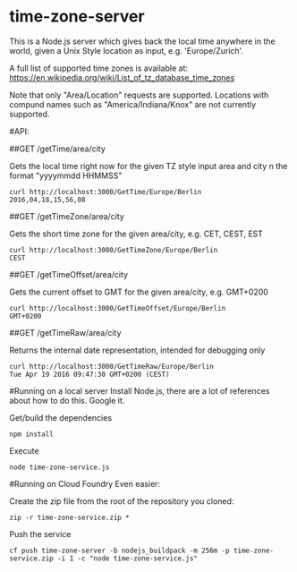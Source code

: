 # time-zone-server

This is a Node.js server which gives back the local time anywhere in the world, given a Unix Style location
as input, e.g. 'Europe/Zurich'.

A full list of supported time zones is available at: https://en.wikipedia.org/wiki/List_of_tz_database_time_zones

Note that only "Area/Location" requests are supported. Locations with compund names such as "America/Indiana/Knox" are
not currently supported.


#API:

##GET /getTime/area/city

Gets the local time right now for the given TZ style input area and city n the format "yyyymmdd HHMMSS"

    curl http://localhost:3000/GetTime/Europe/Berlin
    2016,04,18,15,56,08


##GET /getTimeZone/area/city

Gets the short time zone for the given area/city, e.g.  CET, CEST, EST

    curl http://localhost:3000/GetTimeZone/Europe/Berlin
    CEST

##GET /getTimeOffset/area/city

Gets the current offset to GMT for the given area/city, e.g. GMT+0200

    curl http://localhost:3000/GetTimeOffset/Europe/Berlin
    GMT+0200

##GET /getTimeRaw/area/city

Returns the internal date representation, intended for debugging only

    curl http://localhost:3000/GetTimeRaw/Europe/Berlin
    Tue Apr 19 2016 09:47:30 GMT+0200 (CEST)


#Running on a local server
Install Node.js, there are a lot of references about how to do this. Google it.

Get/build the dependencies

    npm install

Execute

    node time-zone-service.js

#Running on Cloud Foundry
Even easier:

Create the zip file from the root of the repository you cloned:

    zip -r time-zone-service.zip *

Push the service

    cf push time-zone-server -b nodejs_buildpack -m 256m -p time-zone-service.zip -i 1 -c "node time-zone-service.js"

